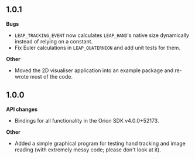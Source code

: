## 1.0.1
**Bugs**
- `LEAP_TRACKING_EVENT` now calculates `LEAP_HAND`'s native size dynamically instead of relying on a constant.
- Fix Euler calculations in `LEAP_QUATERNION` and add unit tests for them.

**Other**
- Moved the 2D visualiser application into an example package and re-wrote most of the code.

## 1.0.0
**API changes**
- Bindings for all functionality in the Orion SDK v4.0.0+52173.

**Other**
- Added a simple graphical program for testing hand tracking and image reading (with extremely messy code; please don't look at it).
